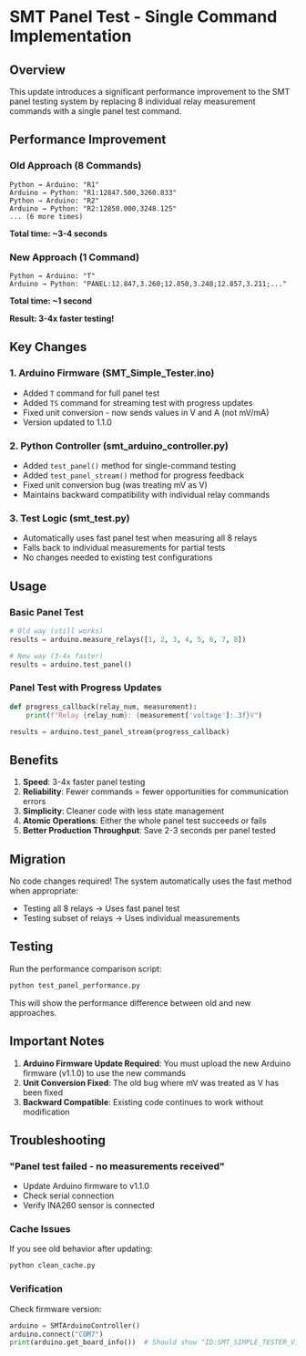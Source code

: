 # SMT Panel Test - Single Command Implementation

## Overview

This update introduces a significant performance improvement to the SMT panel testing system by replacing 8 individual relay measurement commands with a single panel test command.

## Performance Improvement

### Old Approach (8 Commands)
```
Python → Arduino: "R1"
Arduino → Python: "R1:12847.500,3260.833"
Python → Arduino: "R2"
Arduino → Python: "R2:12850.000,3248.125"
... (6 more times)
```
**Total time: ~3-4 seconds**

### New Approach (1 Command)
```
Python → Arduino: "T"
Arduino → Python: "PANEL:12.847,3.260;12.850,3.248;12.857,3.211;..."
```
**Total time: ~1 second**

**Result: 3-4x faster testing!**

## Key Changes

### 1. Arduino Firmware (SMT_Simple_Tester.ino)
- Added `T` command for full panel test
- Added `TS` command for streaming test with progress updates
- Fixed unit conversion - now sends values in V and A (not mV/mA)
- Version updated to 1.1.0

### 2. Python Controller (smt_arduino_controller.py)
- Added `test_panel()` method for single-command testing
- Added `test_panel_stream()` method for progress feedback
- Fixed unit conversion bug (was treating mV as V)
- Maintains backward compatibility with individual relay commands

### 3. Test Logic (smt_test.py)
- Automatically uses fast panel test when measuring all 8 relays
- Falls back to individual measurements for partial tests
- No changes needed to existing test configurations

## Usage

### Basic Panel Test
```python
# Old way (still works)
results = arduino.measure_relays([1, 2, 3, 4, 5, 6, 7, 8])

# New way (3-4x faster)
results = arduino.test_panel()
```

### Panel Test with Progress Updates
```python
def progress_callback(relay_num, measurement):
    print(f"Relay {relay_num}: {measurement['voltage']:.3f}V")

results = arduino.test_panel_stream(progress_callback)
```

## Benefits

1. **Speed**: 3-4x faster panel testing
2. **Reliability**: Fewer commands = fewer opportunities for communication errors
3. **Simplicity**: Cleaner code with less state management
4. **Atomic Operations**: Either the whole panel test succeeds or fails
5. **Better Production Throughput**: Save 2-3 seconds per panel tested

## Migration

No code changes required! The system automatically uses the fast method when appropriate:
- Testing all 8 relays → Uses fast panel test
- Testing subset of relays → Uses individual measurements

## Testing

Run the performance comparison script:
```bash
python test_panel_performance.py
```

This will show the performance difference between old and new approaches.

## Important Notes

1. **Arduino Firmware Update Required**: You must upload the new Arduino firmware (v1.1.0) to use the new commands
2. **Unit Conversion Fixed**: The old bug where mV was treated as V has been fixed
3. **Backward Compatible**: Existing code continues to work without modification

## Troubleshooting

### "Panel test failed - no measurements received"
- Update Arduino firmware to v1.1.0
- Check serial connection
- Verify INA260 sensor is connected

### Cache Issues
If you see old behavior after updating:
```bash
python clean_cache.py
```

### Verification
Check firmware version:
```python
arduino = SMTArduinoController()
arduino.connect("COM7")
print(arduino.get_board_info())  # Should show "ID:SMT_SIMPLE_TESTER_V1.1"
```
